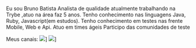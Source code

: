 Eu sou Bruno Batista Analista de qualidade atualmente trabalhando na Trybe ,atuo na área faz 5 anos.
Tenho conhecimento nas linguagens Java, Ruby, Javascript(em estudos).
Tenho conhecimento em testes nas frente Mobile, Web e Api.
Atuo em times ágeis
Participo das comunidades de teste

Meus canais:
[<img src="https://img.shields.io/badge/medium-%2312100E.svg?&style=for-the-badge&logo=medium&logoColor=white" />](https://medium.com/@brunobatista101)]
[<img src="https://img.shields.io/badge/linkedin-%230077B5.svg?&style=for-the-badge&logo=linkedin&logoColor=white" />](https://www.linkedin.com/in/bruno-batista-87734464/)]
